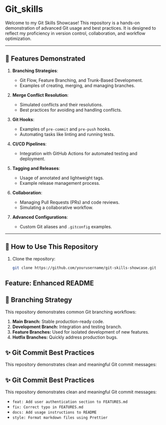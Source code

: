 # Git_skills

Welcome to my Git Skills Showcase! This repository is a hands-on demonstration of advanced Git usage and best practices. 
It is designed to reflect my proficiency in version control, collaboration, and workflow optimization.

---

## 🌟 Features Demonstrated

1. **Branching Strategies**:
   - Git Flow, Feature Branching, and Trunk-Based Development.
   - Examples of creating, merging, and managing branches.

2. **Merge Conflict Resolution**:
   - Simulated conflicts and their resolutions.
   - Best practices for avoiding and handling conflicts.

3. **Git Hooks**:
   - Examples of `pre-commit` and `pre-push` hooks.
   - Automating tasks like linting and running tests.

4. **CI/CD Pipelines**:
   - Integration with GitHub Actions for automated testing and deployment.

5. **Tagging and Releases**:
   - Usage of annotated and lightweight tags.
   - Example release management process.

6. **Collaboration**:
   - Managing Pull Requests (PRs) and code reviews.
   - Simulating a collaborative workflow.

7. **Advanced Configurations**:
   - Custom Git aliases and `.gitconfig` examples.

---

## 🚀 How to Use This Repository

1. Clone the repository:
   ```bash
   git clone https://github.com/yourusername/git-skills-showcase.git
   
   
## Feature: Enhanced README


## 🌿 Branching Strategy

This repository demonstrates common Git branching workflows:
1. **Main Branch:** Stable production-ready code.
2. **Development Branch:** Integration and testing branch.
3. **Feature Branches:** Used for isolated development of new features.
4. **Hotfix Branches:** Quickly address production bugs.


## ✨ Git Commit Best Practices

This repository demonstrates clean and meaningful Git commit messages:

## ✨ Git Commit Best Practices

This repository demonstrates clean and meaningful Git commit messages:

- `feat: Add user authentication section to FEATURES.md`
- `fix: Correct typo in FEATURES.md`
- `docs: Add usage instructions to README`
- `style: Format markdown files using Prettier`
